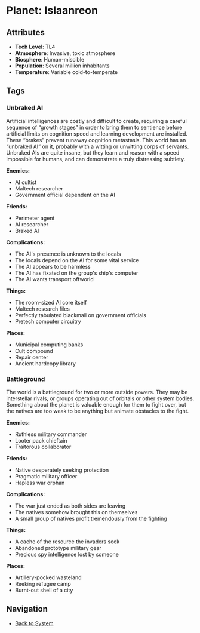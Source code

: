 # Planet: Islaanreon

## Attributes
- **Tech Level**: TL4
- **Atmosphere**: Invasive, toxic atmosphere
- **Biosphere**: Human-miscible
- **Population**: Several million inhabitants
- **Temperature**: Variable cold-to-temperate

## Tags

### Unbraked AI

Artificial intelligences are costly and difficult to create, requiring a careful sequence of “growth stages” in order to bring them to sentience before artificial limits on cognition speed and learning development are installed. These “brakes” prevent runaway cognition metastasis. This world has an “unbraked AI” on it, probably with a witting or unwitting corps of servants. Unbraked AIs are quite insane, but they learn and reason with a speed impossible for humans, and can demonstrate a truly distressing subtlety.

**Enemies:**
- AI cultist
- Maltech researcher
- Government official dependent on the AI

**Friends:**
- Perimeter agent
- AI researcher
- Braked AI

**Complications:**
- The AI's presence is unknown to the locals
- The locals depend on the AI for some vital service
- The AI appears to be harmless
- The AI has fixated on the group's ship's computer
- The AI wants transport offworld

**Things:**
- The room-sized AI core itself
- Maltech research files
- Perfectly tabulated blackmail on government officials
- Pretech computer circuitry

**Places:**
- Municipal computing banks
- Cult compound
- Repair center
- Ancient hardcopy library

### Battleground

The world is a battleground for two or more outside powers. They may be interstellar rivals, or groups operating out of orbitals or other system bodies. Something about the planet is valuable enough for them to fight over, but the natives are too weak to be anything but animate obstacles to the fight.

**Enemies:**
- Ruthless military commander
- Looter pack chieftain
- Traitorous collaborator

**Friends:**
- Native desperately seeking protection
- Pragmatic military officer
- Hapless war orphan

**Complications:**
- The war just ended as both sides are leaving
- The natives somehow brought this on themselves
- A small group of natives profit tremendously from the fighting

**Things:**
- A cache of the resource the invaders seek
- Abandoned prototype military gear
- Precious spy intelligence lost by someone

**Places:**
- Artillery-pocked wasteland
- Reeking refugee camp
- Burnt-out shell of a city

## Navigation
- [Back to System](../system.md)
